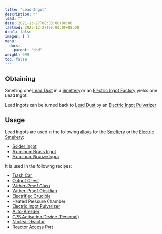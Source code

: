 ```yaml
---
title: "Lead-Ingot"
description: ""
lead: ""
date: 2021-12-27T00:00:00+08:00
lastmod: 2021-12-27T00:00:00+08:00
draft: false
images: [ ]
menu:
  docs:
    parent: "tbd"
weight: 999
toc: false
---
```


## Obtaining

Smelting one [Lead Dust](/docs/slimefun/lead-dust) in a [Smeltery](/docs/slimefun/smeltery) or an [Electric Ingot Factory](/docs/slimefun/electric-ingot-factory) yields one Lead Ingot.

Lead Ingots can be turned back to [Lead Dust](/docs/slimefun/lead-dust) by an [Electric Ingot Pulverizer](/docs/slimefun/electric-ingot-pulverizer)

## Usage

Lead Ingots are used in the following [alloys](/docs/slimefun/ingots#alloys) for the [Smeltery](/docs/slimefun/smeltery) or the [Electric Smeltery](/docs/slimefun/electric-smeltery):

* [Solder Ingot](/docs/slimefun/solder-ingot)
* [Aluminum Brass Ingot](/docs/slimefun/aluminum-brass-ingot)
* [Aluminum Bronze Ingot](/docs/slimefun/aluminum-bronze-ingot)

It is used in the following recipes:

* [Trash Can](/docs/slimefun/trash-can)
* [Output Chest](/docs/slimefun/output-chest)
* [Wither-Proof Glass](/docs/slimefun/wither-proof-blocks)
* [Wither-Proof Obsidian](/docs/slimefun/wither-proof-blocks)
* [Electrified Crucible](/docs/slimefun/electrified-crucible)
* [Heated Pressure Chamber](/docs/slimefun/heated-pressure-chamber)
* [Electric Ingot Pulverizer](/docs/slimefun/electric-ingot-pulverizer)
* [Auto-Breeder](/docs/slimefun/auto-breeder)
* [GPS Activation Device (Personal)](/docs/slimefun/gps-activation-device)
* [Nuclear Reactor](/docs/slimefun/reactors)
* [Reactor Access Port](/docs/slimefun/reactors)
